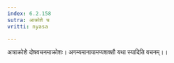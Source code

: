 ```yaml
---
index: 6.2.158
sutra: आक्रोशे च
vritti: nyasa

---
```

अत्राक्रोशे दोषवचनमाक्रोशः। अगम्यमानायामप्यशक्तौ यथा स्यादिति वचनम्।।